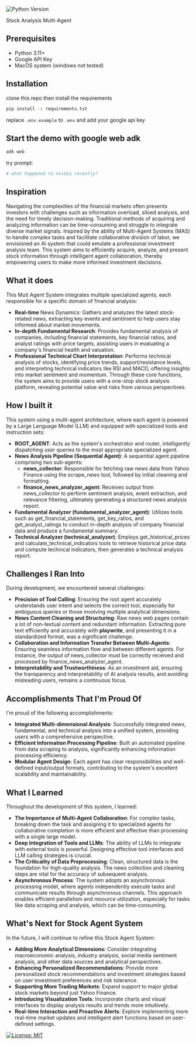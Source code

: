 ![Python Version](https://img.shields.io/badge/Python-3.11%2B-blue.svg?style=flat&logo=python)

Stock Analysis Multi-Agent

## Prerequisites

- Python 3.11+
- Google API Key
- MacOS system  (windows not tested)
## Installation

clone this repo then install the requirements
```bash
pip install -r requirements.txt
```

replace `.env.example` to `.env` and add your google api key

## Start the demo with google web adk
```bash
adk web
```

try prompt:
```bash
# what happened to nvidia recently?
```


## Inspiration
Navigating the complexities of the financial markets often presents investors with challenges such as information overload, siloed analysis, and the need for timely decision-making. Traditional methods of acquiring and analyzing information can be time-consuming and struggle to integrate diverse market signals. Inspired by the ability of Multi-Agent Systems (MAS) to handle complex tasks and facilitate collaborative division of labor, we envisioned an AI system that could emulate a professional investment analysis team. This system aims to efficiently acquire, analyze, and present stock information through intelligent agent collaboration, thereby empowering users to make more informed investment decisions.

## What it does
This Muti Agent System integrates multiple specialized agents, each responsible for a specific domain of financial analysis:

- **Real-time** News Dynamics: Gathers and analyzes the latest stock-related news, extracting key events and sentiment to help users stay informed about market movements.
- **In-depth Fundamental Research**: Provides fundamental analysis of companies, including financial statements, key financial ratios, and analyst ratings with price targets, assisting users in evaluating a company's financial health and valuation.
- **Professional Technical Chart Interpretation**: Performs technical analysis of stocks, identifying price trends, support/resistance levels, and interpreting technical indicators like RSI and MACD, offering insights into market sentiment and momentum.
Through these core functions, the system aims to provide users with a one-stop stock analysis platform, revealing potential value and risks from various perspectives.

## How I built it
This system using a multi-agent architecture, where each agent is powered by a Large Language Model (LLM) and equipped with specialized tools and instruction sets:

- **ROOT_AGENT**: Acts as the system's orchestrator and router, intelligently dispatching user queries to the most appropriate specialized agent.
- **News Analysis Pipeline (Sequential Agent)**: A sequential agent pipeline comprising two sub-agents:
  - **news_collector**: Responsible for fetching raw news data from Yahoo Finance using the scrape_news tool, followed by initial cleaning and formatting.
  - **finance_news_analyzer_agent**: Receives output from news_collector to perform sentiment analysis, event extraction, and relevance filtering, ultimately generating a structured news analysis report.
- **Fundamental Analyzer (fundamental_analyzer_agent)**: Utilizes tools such as get_financial_statements, get_key_ratios, and get_analyst_ratings to conduct in-depth analysis of company financial data and produce a fundamental summary.
- **Technical Analyzer (technical_analyzer)**: Employs get_historical_prices and calculate_technical_indicators tools to retrieve historical price data and compute technical indicators, then generates a technical analysis report.


## Challenges I Ran Into
During development, we encountered several challenges:

- **Precision of Tool Calling**: Ensuring the root agent accurately understands user intent and selects the correct tool, especially for ambiguous queries or those involving multiple analytical dimensions.
- **News Content Cleaning and Structuring**: Raw news web pages contain a lot of non-textual content and redundant information. Extracting pure text efficiently and accurately with **playwrite**, and presenting it in a standardized format, was a significant challenge.
- **Collaboration and Information Transfer Between Multi-Agents**: Ensuring seamless information flow and between different agents. For instance, the output of news_collector must be correctly received and processed by finance_news_analyzer_agent.
- **Interpretability and Trustworthiness**: As an investment aid, ensuring the transparency and interpretability of AI analysis results, and avoiding misleading users, remains a continuous focus.

## Accomplishments That I'm Proud Of
I'm proud of the following accomplishments:

- **Integrated Multi-dimensional Analysis**: Successfully integrated news, fundamental, and technical analysis into a unified system, providing users with a comprehensive perspective.
- **Efficient Information Processing Pipeline**: Built an automated pipeline from data scraping to analysis, significantly enhancing information processing efficiency.
- **Modular Agent Design**: Each agent has clear responsibilities and well-defined input/output formats, contributing to the system's excellent scalability and maintainability.

## What I Learned
Throughout the development of this system, I learned:

- **The Importance of Multi-Agent Collaboration**: For complex tasks, breaking down the task and assigning it to specialized agents for collaborative completion is more efficient and effective than processing with a single large model.
- **Deep Integration of Tools and LLMs**: The ability of LLMs to integrate with external tools is powerful. Designing effective tool interfaces and LLM calling strategies is crucial.
- **The Criticality of Data Preprocessing**: Clean, structured data is the foundation for high-quality analysis. The news collection and cleaning steps are vital for the accuracy of subsequent analysis.
- **Asynchronous Process**: The system adopts an asynchronous processing model, where agents independently execute tasks and communicate results through asynchronous channels. This approach enables efficient parallelism and resource utilization, especially for tasks like data scraping and analysis, which can be time-consuming.

## What's Next for Stock Agent System
In the future, I will continue to refine this Stock Agent System:

- **Adding More Analytical Dimensions:** Consider integrating macroeconomic analysis, industry analysis, social media sentiment analysis, and other data sources and analytical perspectives.
- **Enhancing Personalized Recommendations**: Provide more personalized stock recommendations and investment strategies based on user investment preferences and risk tolerance.
- **Supporting More Trading Markets**: Expand support to major global stock markets beyond just Yahoo Finance.
- **Introducing Visualization Tools**: Incorporate charts and visual interfaces to display analysis results and trends more intuitively.
- **Real-time Interaction and Proactive Alerts**: Explore implementing more real-time market updates and intelligent alert functions based on user-defined settings.


[![License: MIT](https://img.shields.io/badge/License-MIT-yellow.svg)](./LICENSE)
